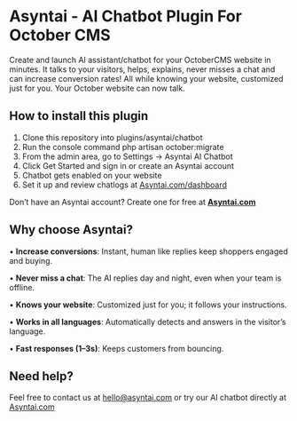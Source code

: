 # Asyntai - AI Chatbot Plugin For October CMS

Create and launch AI assistant/chatbot for your OctoberCMS website in minutes. It talks to your visitors, helps, explains, never misses a chat and can increase conversion rates! All while knowing your website, customized just for you. Your October website can now talk.

## How to install this plugin
1. Clone this repository into plugins/asyntai/chatbot
2. Run the console command php artisan october:migrate
3. From the admin area, go to Settings -> Asyntai AI Chatbot
4. Click Get Started and sign in or create an Asyntai account
5. Chatbot gets enabled on your website
6. Set it up and review chatlogs at [Asyntai.com/dashboard](https://asyntai.com/dashboard)


Don’t have an Asyntai account? Create one for free at **[Asyntai.com](https://asyntai.com/auth)**

## Why choose Asyntai?

• **Increase conversions**: Instant, human like replies keep shoppers engaged and buying.

•	**Never miss a chat**: The AI replies day and night, even when your team is offline.

•	**Knows your website**: Customized just for you; it follows your instructions.

•	**Works in all languages**: Automatically detects and answers in the visitor’s language.

•	**Fast responses (1–3s)**: Keeps customers from bouncing.


## Need help?
Feel free to contact us at hello@asyntai.com or try our AI chatbot directly at [Asyntai.com](https://asyntai.com)

